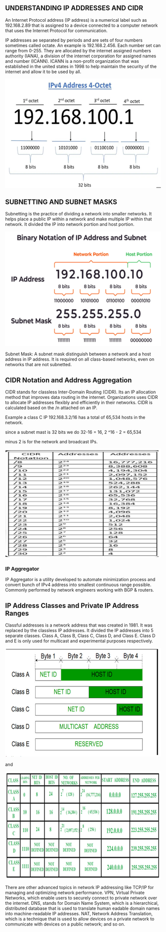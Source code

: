## UNDERSTANDING IP ADDRESSES AND CIDR

An Internet Protocol address (IP address) is a numerical label such as 192.168.2.89 that is assigned
to a device connected to a computer network that uses the Internet Protocol for communication.

IP addresses ae separated by periods and are sets of four numbers sometimes called octate. An
example is 192.168.2.456. Each number set can range from 0-255. They are allocated by the internet
assigned numbers authority (IANA), a division of the internet corporation for assigned names and
number (ICANN). ICANN is a non-profit organization that was established in the united states in 1998
to help maintain the security of the internet and allow it to be used by all.

![IPV4](./images/img1.PNG)

## SUBNETTING AND SUBNET MASKS

Subnetting is the practice of dividing a network into smaller networks. It helps place a public IP
within a network and make multiple IP within that network. It divided the IP into network portion
and host portion.

![subnet](./images/img2.PNG)

Subnet Mask: A subnet mask distinguish between a network and a host address in IP address. It is
required on all class-based networks, even on networks that are not subnetted.

## CIDR Notation and Address Aggregation

CIDR stands for classless Inter-Domain Routing (CIDR). Its an IP allocation method that improves
data routing in the internet. Organizations uses CIDR to allocate IP addresses flexibly and
efficiently in their networks. CIDR is calculated based on the /n attached on an IP.

Example a class C IP 192.168.3.2/16 has a total of 65,534 hosts in the network.

since a subnet mast is 32 bits we do 32-16 = 16, 2 ^16 - 2 = 65,534

minus 2 is for the network and broadcast IPs.

![CIDR](./images/img3.PNG)

### IP Aggregator

IP Aggregator is a utility developed to automate minimization process and convert bunch of IPv4
address into smallest continuous range possible. Commonly performed by network engineers working
with BGP & routers.

## IP Address Classes and Private IP Address Ranges

Classful addresses is a network address that was created in 1981. It was replaced by the classless
IP addresses. It divided the IP addresses into 5 separate classes. Class A, Class B, Class C, Class
D, and Class E. Class D and E is only used for multicast and experimental purposes respectively.

![classful](./images/img4.PNG)

and

![classfull](./images/img5.PNG)

There are other advanced topics in network IP addressing like TCP/IP for managing and optimizing
network performance. VPN, Virtual Private Networks, which enable users to securely connect to
private network over the internet. DNS, stands for Domain Name System, which is a hierarchical,
distributed database that is used to translate human eadable domain names into machine-readable IP
addresses. NAT, Network Address Translation, which is a technique that is used to allow devices on a
private network to communicate with devices on a public network; and so on.
